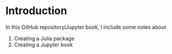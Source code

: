# Introduction

In this GitHub repository/Jupyter book, I include some notes about
1. Creating a Julia package
2. Creating a Jupyter book



